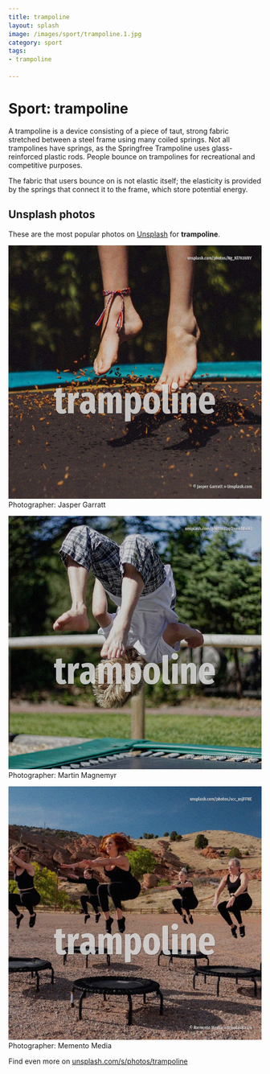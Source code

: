 ```yaml
---
title: trampoline
layout: splash
image: /images/sport/trampoline.1.jpg
category: sport
tags:
- trampoline

---
```

# Sport: trampoline

A trampoline is a device consisting of a piece of taut, strong fabric stretched between a steel 
frame using many coiled springs.
Not all trampolines have springs, as the Springfree Trampoline uses glass-reinforced plastic rods.
People bounce on trampolines for recreational and competitive purposes.

The fabric that users bounce on  is not elastic itself; the elasticity is provided by the springs 
that connect it to the frame, which store potential energy.

 
## Unsplash photos
These are the most popular photos on [Unsplash](https://unsplash.com) for **trampoline**.
 
![trampoline](/images/sport/trampoline.1.jpg)
Photographer:  Jasper Garratt
 
![trampoline](/images/sport/trampoline.2.jpg)
Photographer:  Martin Magnemyr
 
![trampoline](/images/sport/trampoline.3.jpg)
Photographer:  Memento Media
 
Find even more on [unsplash.com/s/photos/trampoline](https://unsplash.com/s/photos/trampoline)
 
